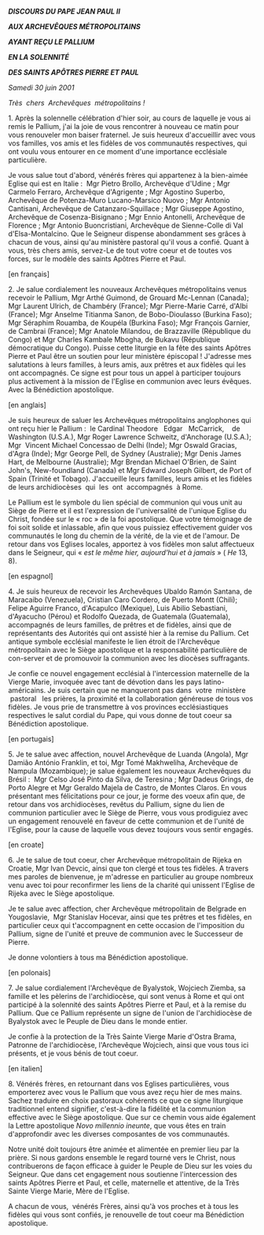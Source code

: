 ***DISCOURS DU PAPE JEAN PAUL II***

***AUX ARCHEVÊQUES MÉTROPOLITAINS***

***AYANT REÇU LE PALLIUM***

***EN LA SOLENNITÉ***

***DES SAINTS APÔTRES PIERRE ET PAUL***

*Samedi 30 juin 2001*

*Très  chers  Archevêques  métropolitains !*

1. Après la solennelle célébration d'hier soir, au cours de laquelle je vous ai remis le Pallium, j'ai la joie de vous rencontrer à nouveau ce matin pour vous renouveler mon baiser fraternel. Je suis heureux d'accueillir avec vous vos familles, vos amis et les fidèles de vos communautés respectives, qui ont voulu vous entourer en ce moment d'une importance ecclésiale particulière.

Je vous salue tout d'abord, vénérés frères qui appartenez à la bien-aimée Eglise qui est en Italie :  Mgr Pietro Brollo, Archevêque d'Udine ; Mgr Carmelo Ferraro, Archevêque d'Agrigente ; Mgr Agostino Superbo, Archevêque de Potenza-Muro Lucano-Marsico Nuovo ; Mgr Antonio Cantisani, Archevêque de Catanzaro-Squillace ; Mgr Giuseppe Agostino, Archevêque de Cosenza-Bisignano ; Mgr Ennio Antonelli, Archevêque de Florence ; Mgr Antonio Buoncristiani, Archevêque de Sienne-Colle di Val d'Elsa-Montalcino. Que le Seigneur dispense abondamment ses grâces à chacun de vous, ainsi qu'au ministère pastoral qu'il vous a confié. Quant à vous, très chers amis, servez-Le de tout votre coeur et de toutes vos forces, sur le modèle des saints Apôtres Pierre et Paul.

[en français]

2. Je salue cordialement les nouveaux Archevêques métropolitains venus recevoir le Pallium, Mgr Arthé Guimond, de Grouard Mc-Lennan (Canada); Mgr Laurent Ulrich, de Chambéry (France); Mgr Pierre-Marie Carré, d'Albi (France); Mgr Anselme Titianma Sanon, de Bobo-Dioulasso (Burkina Faso); Mgr Séraphim Rouamba, de Koupéla (Burkina Faso); Mgr François Garnier, de Cambrai (France); Mgr Anatole Milandou, de Brazzaville (République du Congo) et Mgr Charles Kambale Mbogha, de Bukavu (République démocratique du Congo). Puisse cette liturgie en la fête des saints Apôtres Pierre et Paul être un soutien pour leur ministère épiscopal ! J'adresse mes salutations à leurs familles, à leurs amis, aux prêtres et aux fidèles qui les ont accompagnés. Ce signe est pour tous un appel à participer toujours plus activement à la mission de l'Eglise en communion avec leurs évêques. Avec la Bénédiction apostolique.

[en anglais]

Je suis heureux de saluer les Archevêques métropolitains anglophones qui ont reçu hier le Pallium :  le Cardinal Theodore   Edgar   McCarrick,    de Washington (U.S.A.), Mgr Roger Lawrence Schweitz, d'Anchorage (U.S.A.); Mgr  Vincent Michael Concessao de Delhi (Inde); Mgr Oswald Gracias, d'Agra (Inde); Mgr George Pell, de Sydney (Australie); Mgr Denis James Hart, de Melbourne (Australie); Mgr Brendan Michael O'Brien, de Saint John's, New-foundland (Canada) et Mgr Edward Joseph Gilbert, de Port of Spain (Trinité et Tobago). J'accueille leurs familles, leurs amis et les fidèles de leurs archidiocèses  qui  les  ont  accompagnés  à Rome.

Le Pallium est le symbole du lien spécial de communion qui vous unit au Siège de Pierre et il est l'expression de l'universalité de l'unique Eglise du Christ, fondée sur le « roc » de la foi apostolique. Que votre témoignage de foi soit solide et inlassable, afin que vous puissiez effectivement guider vos communautés le long du chemin de la vérité, de la vie et de l'amour. De retour dans vos Eglises locales, apportez à vos fidèles mon salut affectueux dans le Seigneur, qui « *est le même hier, aujourd'hui et à jamais* » ( *He* 13, 8).

[en espagnol]

4. Je suis heureux de recevoir les Archevêques Ubaldo Ramón Santana, de Maracaibo (Venezuela), Cristian Caro Cordero, de Puerto Montt (Chili); Felipe Aguirre Franco, d'Acapulco (Mexique), Luis Abilio Sebastiani, d'Ayacucho (Pérou) et Rodolfo Quezada, de Guatemala (Guatemala), accompagnés de leurs familles, de prêtres et de fidèles, ainsi que de représentants des Autorités qui ont assisté hier à la remise du Pallium. Cet antique symbole ecclésial manifeste le lien étroit de l'Archevêque métropolitain avec le Siège apostolique et la responsabilité particulière de con-server et de promouvoir la communion avec les diocèses suffragants.

Je confie ce nouvel engagement ecclésial à l'intercession maternelle de la Vierge Marie, invoquée avec tant de dévotion dans les pays latino-américains. Je suis certain que ne manqueront pas dans  votre  ministère  pastoral   les prières, la proximité et la collaboration généreuse de tous vos fidèles. Je vous prie de transmettre à vos provinces ecclésiastiques respectives le salut cordial du Pape, qui vous donne de tout coeur sa Bénédiction apostolique.

[en portugais]

5. Je te salue avec affection, nouvel Archevêque de Luanda (Angola), Mgr Damião António Franklin, et toi, Mgr Tomé Makhweliha, Archevêque de Nampula (Mozambique); je salue également les nouveaux Archevêques du Brésil :  Mgr Celso José Pinto da Silva, de Teresina ; Mgr Dadeus Grings, de Porto Alegre et Mgr Geraldo Majela de Castro, de Montes Claros. En vous présentant mes félicitations pour ce jour, je forme des voeux afin que, de retour dans vos archidiocèses, revêtus du Pallium, signe du lien de communion particulier avec le Siège de Pierre, vous vous prodiguiez avec un engagement renouvelé en faveur de cette communion et de l'unité de l'Eglise, pour la cause de laquelle vous devez toujours vous sentir engagés.

[en croate]

6. Je te salue de tout coeur, cher Archevêque métropolitain de Rijeka en Croatie, Mgr Ivan Devcic, ainsi que ton clergé et tous tes fidèles. A travers mes paroles de bienvenue, je m'adresse en particulier au groupe nombreux venu avec toi pour reconfirmer les liens de la charité qui unissent l'Eglise de Rijeka avec le Siège apostolique.

Je te salue avec affection, cher Archevêque métropolitain de Belgrade en Yougoslavie,  Mgr Stanislav Hocevar, ainsi que tes prêtres et tes fidèles, en particulier ceux qui t'accompagnent en cette occasion de l'imposition du Pallium, signe de l'unité et preuve de communion avec le Successeur de Pierre.

Je donne volontiers à tous ma Bénédiction apostolique.

[en polonais]

7. Je salue cordialement l'Archevêque de Byalystok, Wojciech Ziemba, sa famille et les pèlerins de l'archidiocèse, qui sont venus à Rome et qui ont participé à la solennité des saints Apôtres Pierre et Paul, et à la remise du Pallium. Que ce Pallium représente un signe de l'union de l'archidiocèse de Byalystok avec le Peuple de Dieu dans le monde entier.

Je confie à la protection de la Très Sainte Vierge Marie d'Ostra Brama, Patronne de l'archidiocèse, l'Archevêque Wojciech, ainsi que vous tous ici présents, et je vous bénis de tout coeur.

[en italien]

8. Vénérés frères, en retournant dans vos Eglises particulières, vous emporterez avec vous le Pallium que vous avez reçu hier de mes mains. Sachez traduire en choix pastoraux cohérents ce que ce signe liturgique traditionnel entend signifier, c'est-à-dire la fidélité et la communion effective avec le Siège apostolique. Que sur ce chemin vous aide également la Lettre apostolique *Novo millennio ineunte*, que vous êtes en train d'approfondir avec les diverses composantes de vos communautés.

Notre unité doit toujours être animée et alimentée en premier lieu par la prière. Si nous gardons ensemble le regard tourné vers le Christ, nous contribuerons de façon efficace à guider le Peuple de Dieu sur les voies du Seigneur. Que dans cet engagement nous soutienne l'intercession des saints Apôtres Pierre et Paul, et celle, maternelle et attentive, de la Très Sainte Vierge Marie, Mère de l'Eglise.

A chacun de vous,  vénérés Frères, ainsi qu'à vos proches et à tous les fidèles qui vous sont confiés, je renouvelle de tout coeur ma Bénédiction apostolique.